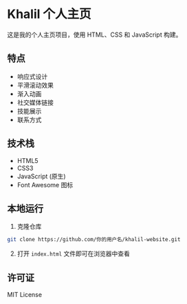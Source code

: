 # Khalil 个人主页

这是我的个人主页项目，使用 HTML、CSS 和 JavaScript 构建。

## 特点

- 响应式设计
- 平滑滚动效果
- 渐入动画
- 社交媒体链接
- 技能展示
- 联系方式

## 技术栈

- HTML5
- CSS3
- JavaScript (原生)
- Font Awesome 图标

## 本地运行

1. 克隆仓库
```bash
git clone https://github.com/你的用户名/khalil-website.git
```

2. 打开 `index.html` 文件即可在浏览器中查看

## 许可证

MIT License 